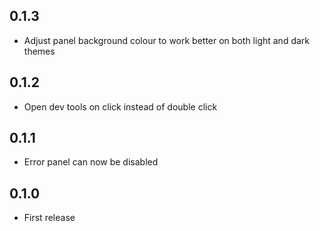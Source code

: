 ## 0.1.3
* Adjust panel background colour to work better on both light and dark themes

## 0.1.2
* Open dev tools on click instead of double click

## 0.1.1
* Error panel can now be disabled

## 0.1.0
* First release
